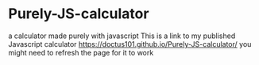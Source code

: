# Purely-JS-calculator
a calculator made purely with javascript
This is a link to my published Javascript calculator    https://doctus101.github.io/Purely-JS-calculator/
you might need to refresh the page for it to work 
